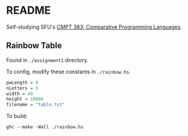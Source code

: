 # README

Self-studying SFU's [CMPT 383: Comparative Programming Languages](https://coursys.sfu.ca/2023su-cmpt-383-d1/pages/).

## Rainbow Table

Found in `./assignment1` directory.

To config, modify these constants in `./rainbow.hs`.
```haskell
pwLength = 8
nLetters = 5
width = 40
height = 10000
filename = "table.txt"
```

To build:
```console
ghc --make -Wall ./rainbow.hs
```
